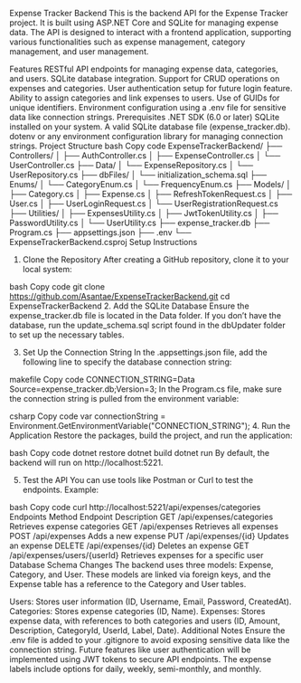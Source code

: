 Expense Tracker Backend
This is the backend API for the Expense Tracker project. It is built using ASP.NET Core and SQLite for managing expense data. The API is designed to interact with a frontend application, supporting various functionalities such as expense management, category management, and user management.

Features
RESTful API endpoints for managing expense data, categories, and users.
SQLite database integration.
Support for CRUD operations on expenses and categories.
User authentication setup for future login feature.
Ability to assign categories and link expenses to users.
Use of GUIDs for unique identifiers.
Environment configuration using a .env file for sensitive data like connection strings.
Prerequisites
.NET SDK (6.0 or later)
SQLite installed on your system.
A valid SQLite database file (expense_tracker.db).
dotenv or any environment configuration library for managing connection strings.
Project Structure
bash
Copy code
ExpenseTrackerBackend/
├── Controllers/
│   ├── AuthController.cs
│   ├── ExpenseController.cs
│   └── UserController.cs
├── Data/
│   └── ExpenseRepository.cs
│   └── UserRepository.cs
├── dbFiles/
│   └── initialization_schema.sql
├── Enums/
│   └── CategoryEnum.cs
│   └── FrequencyEnum.cs
├── Models/
│   ├── Category.cs
│   ├── Expense.cs
│   ├── RefreshTokenRequest.cs
│   ├── User.cs
│   ├── UserLoginRequest.cs
│   └── UserRegistrationRequest.cs
├── Utilities/
│   ├── ExpensesUtility.cs
│   ├── JwtTokenUtility.cs
│   ├── PasswordUtility.cs
│   └── UserUtility.cs
├── expense_tracker.db
├── Program.cs
├── appsettings.json
├── .env
└── ExpenseTrackerBackend.csproj
Setup Instructions
1. Clone the Repository
After creating a GitHub repository, clone it to your local system:

bash
Copy code
git clone https://github.com/Asantae/ExpenseTrackerBackend.git
cd ExpenseTrackerBackend
2. Add the SQLite Database
Ensure the expense_tracker.db file is located in the Data folder. If you don’t have the database, run the update_schema.sql script found in the dbUpdater folder to set up the necessary tables.

3. Set Up the Connection String
In the .appsettings.json file, add the following line to specify the database connection string:

makefile
Copy code
CONNECTION_STRING=Data Source=expense_tracker.db;Version=3;
In the Program.cs file, make sure the connection string is pulled from the environment variable:

csharp
Copy code
var connectionString = Environment.GetEnvironmentVariable("CONNECTION_STRING");
4. Run the Application
Restore the packages, build the project, and run the application:

bash
Copy code
dotnet restore
dotnet build
dotnet run
By default, the backend will run on http://localhost:5221.

5. Test the API
You can use tools like Postman or Curl to test the endpoints. Example:

bash
Copy code
curl http://localhost:5221/api/expenses/categories
Endpoints
Method	Endpoint	Description
GET	/api/expenses/categories	Retrieves expense categories
GET	/api/expenses	Retrieves all expenses
POST	/api/expenses	Adds a new expense
PUT	/api/expenses/{id}	Updates an expense
DELETE	/api/expenses/{id}	Deletes an expense
GET	/api/expenses/users/{userId}	Retrieves expenses for a specific user
Database Schema Changes
The backend uses three models: Expense, Category, and User. These models are linked via foreign keys, and the Expense table has a reference to the Category and User tables.

Users: Stores user information (ID, Username, Email, Password, CreatedAt).
Categories: Stores expense categories (ID, Name).
Expenses: Stores expense data, with references to both categories and users (ID, Amount, Description, CategoryId, UserId, Label, Date).
Additional Notes
Ensure the .env file is added to your .gitignore to avoid exposing sensitive data like the connection string.
Future features like user authentication will be implemented using JWT tokens to secure API endpoints.
The expense labels include options for daily, weekly, semi-monthly, and monthly.